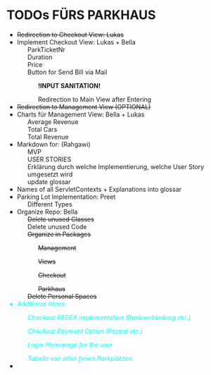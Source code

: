<html lang="">
<body>
    <h1>TODOs FÜRS PARKHAUS</h1>
    <ul style="list-style-type: square;">
        <li><del>Redirection to Checkout View: Lukas</del></li>  
        <li>
            Implement Checkout View: Lukas + Bella 
            <ul>ParkTicketNr</ul>
            <ul>Duration</ul>
            <ul>Price</ul>
            <ul>Button for Send Bill via Mail
                <ul><strong>!INPUT SANITATION!</strong></ul>
                <ul>Redirection to Main View after Entering</ul>
            </ul>
        </li>
        <li><del>Redirection to Management View (OPTIONAL)</del></li>
        <li>
            Charts für Management View: Bella + Lukas 
            <ul>Average Revenue</ul>
            <ul>Total Cars</ul>
            <ul>Total Revenue</ul>
        </li>
        <li>
            Markdown for: (Rahgawi)
            <ul>MVP</ul>
            <ul>USER STORIES</ul>
            <ul>Erklärung durch welche Implementierung, welche User Story umgesetzt wird</ul>
            <ul>update glossar</ul>
        </li>
        <li>Names of all ServletContexts + Explanations into glossar</li>
        <li>
            Parking Lot Implementation: Preet
            <ul>Different Types</ul>
        </li>
        <li>
            Organize Repo: Bella
            <ul><del>Delete unused Classes</del></ul>
            <ul>Delete unused Code</ul>
            <ul>
                <del>
                Organize in Packages
                <ul>Management</ul>
                <ul>Views</ul>
                <ul>Checkout</ul>
                <ul>Parkhaus</ul>
                </del>
            </ul>
            <ul><del>Delete Personal Spaces</del></ul>
        </li>
        <li style="color: cyan">
            <em>
            Additional Ideas:
            <ul style="color: cyan"> Checkout REGEX implementation (Bankverbindung etc.)</ul>
            <ul style="color: cyan"> Checkout Payment Option (Paypal etc.)</ul>
            <ul style="color: cyan"> Login Homepage for the user</ul>
            <ul style="color: cyan"> Tabelle von allen freien Parkplätzen</ul>
        </em>
        </li>
        <li>
</li>
    </ul>
</body>
</html>